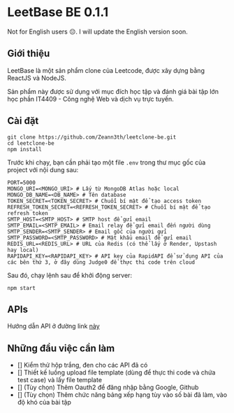 # LeetBase BE 0.1.1 
Not for English users 😔. I will update the English version soon.

## Giới thiệu 
LeetBase là một sản phẩm clone của Leetcode, được xây dựng bằng ReactJS và NodeJS. 

Sản phẩm này được sử dụng với mục đích học tập và đánh giá bài tập lớn học phần IT4409 - Công nghệ Web và dịch vụ trực tuyến.

## Cài đặt 

```
git clone https://github.com/Zeann3th/leetclone-be.git 
cd leetclone-be
npm install
```

Trước khi chạy, bạn cần phải tạo một file `.env` trong thư mục gốc của project với nội dung sau:

```
PORT=5000
MONGO_URI=<MONGO_URI> # Lấy từ MongoDB Atlas hoặc local
MONGO_DB_NAME=<DB_NAME> # Tên database
TOKEN_SECRET=<TOKEN_SECRET> # Chuỗi bí mật để tạo access token
REFRESH_TOKEN_SECRET=<REFRESH_TOKEN_SECRET> # Chuỗi bí mật để tạo refresh token 
SMTP_HOST=<SMTP_HOST> # SMTP host để gửi email
SMTP_EMAIL=<SMTP_EMAIL> # Email relay để gửi email đến người dùng
SMTP_SENDER=<SMTP_SENDER> # Email gốc của người gửi
SMTP_PASSWORD=<SMTP_PASSWORD> # Mật khẩu email để gửi email
REDIS_URL=<REDIS_URL> # URL của Redis (có thể lấy ở Render, Upstash hay local)
RAPIDAPI_KEY=<RAPIDAPI_KEY> # API key của RapidAPI để sử dụng API của các bên thứ 3, ở đây dùng Judge0 để thực thi code trên cloud
```

Sau đó, chạy lệnh sau để khởi động server:

```
npm start
```

## APIs

Hướng dẫn API ở đường link [này](qqg9tn1jsi.apidog.io)

## Những đầu việc cần làm 

- [] Kiểm thử hộp trắng, đen cho các API đã có
- [] Thiết kế luồng upload file template (dùng để thực thi code và chứa test case) và lấy file template
- [] (Tùy chọn) Thêm Oauth2 để đăng nhập bằng Google, Github 
- [] (Tùy chọn) Thêm chức năng bảng xếp hạng tùy vào số bài đã làm, vào độ khó của bài tập 


